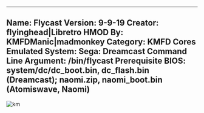 -----------------------
Name: Flycast
Version: 9-9-19
Creator: flyinghead|Libretro
HMOD By: KMFDManic|madmonkey
Category: KMFD Cores
Emulated System: Sega: Dreamcast
Command Line Argument: /bin/flycast
Prerequisite BIOS: system/dc/dc_boot.bin, dc_flash.bin (Dreamcast); naomi.zip, naomi_boot.bin (Atomiswave, Naomi)
-----------------------
![km](https://i.imgur.com/7gkv6p0.png)

